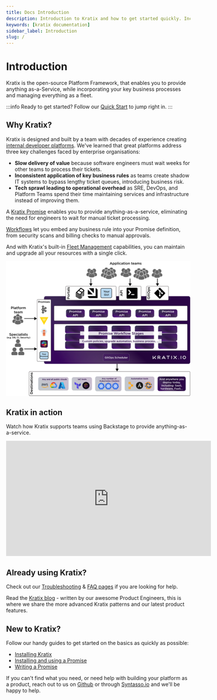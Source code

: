```yaml
---
title: Docs Introduction
description: Introduction to Kratix and how to get started quickly. Includes guides on how to read Kratix docs and pointers to other pages.
keywords: [kratix documentation]
sidebar_label: Introduction
slug: /
---
```


# Introduction

Kratix is the open-source Platform Framework, that enables you to provide anything as-a-Service, while incorporating your key business processes and managing everything as a fleet.

:::info
Ready to get started? Follow our [Quick Start](01-quick-start.md) to jump right in.
:::

## Why Kratix?

Kratix is designed and built by a team with decades of experience creating [internal developer platforms](https://www.syntasso.io/internal-developer-platforms). We've learned that great platforms address three key challenges faced by enterprise organisations: 

- **Slow delivery of value** because software engineers must wait weeks for other teams to process their tickets.
- **Inconsistent application of key business rules** as teams create shadow IT systems to bypass lengthy ticket queues, introducing business risk.
- **Tech sprawl leading to operational overhead** as SRE, DevOps, and Platform Teams spend their time maintaining services and infrastructure instead of improving them.

A [Kratix Promise](./03-reference/11-promises/01-intro.md) enables you to provide anything-as-a-service, eliminating the need for engineers to wait for manual ticket processing.

[Workflows](./03-reference/12-workflows.md) let you embed any business rule into your Promise definition, from security scans and billing checks to manual approvals.

And with Kratix's built-in [Fleet Management](./03-reference/11-promises/03-updates.md) capabilities, you can maintain and upgrade all your resources with a single click.

![Kratix Architecture](/img/kratix-architecture.svg)

## Kratix in action
Watch how Kratix supports teams using Backstage to provide anything-as-a-service.
<div  align="center"><iframe width="560" height="315" src="https://www.youtube.com/embed/LlHHovxfJDg?si=326slhM8-yPPSFem" title="YouTube video player" frameborder="0" allow="accelerometer; autoplay; clipboard-write; encrypted-media; gyroscope; picture-in-picture; web-share" referrerpolicy="strict-origin-when-cross-origin" allowfullscreen></iframe></div>

## Already using Kratix?

Check out our [Troubleshooting](./08-troubleshooting.md) & [FAQ pages](./07-faq.md) if you are looking for help.

Read the [Kratix blog](/blog/) - written by our awesome Product Engineers, this is where we share the more advanced Kratix patterns and our latest product features.

## New to Kratix?

Follow our handy guides to get started on the basics as quickly as possible:

- [Installing Kratix](https://docs.kratix.io/category/installing-kratix)
- [Installing and using a Promise](https://docs.kratix.io/main/guides/installing-a-promise)
- [Writing a Promise](https://docs.kratix.io/main/guides/writing-a-promise)

If you can't find what you need, or need help with building your platform as a product, reach out to us on [Github](https://github.com/syntasso/kratix/) or through [Syntasso.io](https://www.syntasso.io/contact-us) and we'll be happy to help.
